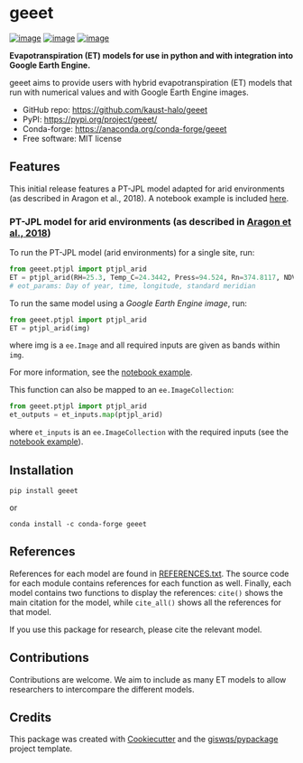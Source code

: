 # geeet


[![image](https://img.shields.io/pypi/v/geeet.svg)](https://pypi.python.org/pypi/geeet)
[![image](https://img.shields.io/conda/vn/conda-forge/geeet.svg)](https://anaconda.org/conda-forge/geeet)
[![image](https://img.shields.io/badge/License-MIT-yellow.svg)](https://opensource.org/licenses/MIT)

**Evapotranspiration (ET) models for use in python and with integration into Google Earth Engine.**

geeet aims to provide users with hybrid evapotranspiration (ET) models that run with numerical values and with Google Earth Engine images. 

- GitHub repo: https://github.com/kaust-halo/geeet
- PyPI: https://pypi.org/project/geeet/
- Conda-forge: https://anaconda.org/conda-forge/geeet
- Free software: MIT license

## Features

This initial release features a PT-JPL model adapted for arid environments (as described in Aragon et al., 2018). A notebook example is included [here](./examples/notebooks/01_PTJPL.ipynb). 

### PT-JPL model for arid environments (as described in [Aragon et al., 2018](http://dx.doi.org/10.3390/rs10121867))   

To run the PT-JPL model (arid environments) for a single site, run:

```python
from geeet.ptjpl import ptjpl_arid
ET = ptjpl_arid(RH=25.3, Temp_C=24.3442, Press=94.524, Rn=374.8117, NDVI=0.7588, F_aparmax=0.7295, doy=105, time = 11, longitude = 38.4381)  
# eot_params: Day of year, time, longitude, standard meridian
```

To run the same model using a *Google Earth Engine image*, run:

```python
from geeet.ptjpl import ptjpl_arid
ET = ptjpl_arid(img)
```
where img is a `ee.Image` and all required inputs are given as bands within `img`.  

For more information, see the [notebook example](./examples/notebooks/01_PTJPL.ipynb). 

This function can also be mapped to an `ee.ImageCollection`:

```python
from geeet.ptjpl import ptjpl_arid
et_outputs = et_inputs.map(ptjpl_arid)
```
where `et_inputs` is an `ee.ImageCollection` with the required inputs (see the [notebook example](./examples/notebooks/02_PTJPL_collection.ipynb)). 

## Installation

`pip install geeet`

or

`conda install -c conda-forge geeet`

## References

References for each model are found in [REFERENCES.txt](REFERENCES.txt). The source code for each module contains references for each function as well. Finally, each model contains two functions to display the references: `cite()` shows the main citation for the model, while `cite_all()` shows all the references for that model.

If you use this package for research, please cite the relevant model. 

## Contributions

Contributions are welcome. We aim to include as many ET models to allow researchers to intercompare the different models. 

## Credits

This package was created with [Cookiecutter](https://github.com/cookiecutter/cookiecutter) and the [giswqs/pypackage](https://github.com/giswqs/pypackage) project template.
